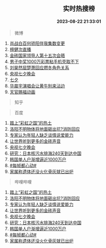 <div align="center"><h2>实时热搜榜</h2><h4>2023-08-22 21:33:01</h4></div>

> 微博  

1. [肖战白百何骄阳伴我集数变更](https://s.weibo.com/weibo?q=%23%E8%82%96%E6%88%98%E7%99%BD%E7%99%BE%E4%BD%95%E9%AA%84%E9%98%B3%E4%BC%B4%E6%88%91%E9%9B%86%E6%95%B0%E5%8F%98%E6%9B%B4%23&t=31&band_rank=1&Refer=top)<br />
2. [檀健次直播](https://s.weibo.com/weibo?q=%E6%AA%80%E5%81%A5%E6%AC%A1%E7%9B%B4%E6%92%AD&t=31&band_rank=2&Refer=top)<br />
3. [金砖国家领导人第十五次会晤](https://s.weibo.com/weibo?q=%23%E9%87%91%E7%A0%96%E5%9B%BD%E5%AE%B6%E9%A2%86%E5%AF%BC%E4%BA%BA%E7%AC%AC%E5%8D%81%E4%BA%94%E6%AC%A1%E4%BC%9A%E6%99%A4%23&t=31&band_rank=3&Refer=top)<br />
4. [男子中奖1000万彩票粘手机壳取不下](https://s.weibo.com/weibo?q=%23%E7%94%B7%E5%AD%90%E4%B8%AD%E5%A5%961000%E4%B8%87%E5%BD%A9%E7%A5%A8%E7%B2%98%E6%89%8B%E6%9C%BA%E5%A3%B3%E5%8F%96%E4%B8%8D%E4%B8%8B%23&t=31&band_rank=4&Refer=top)<br />
5. [刘昊然屈楚萧回应燃冬角色关系](https://s.weibo.com/weibo?q=%23%E5%88%98%E6%98%8A%E7%84%B6%E5%B1%88%E6%A5%9A%E8%90%A7%E5%9B%9E%E5%BA%94%E7%87%83%E5%86%AC%E8%A7%92%E8%89%B2%E5%85%B3%E7%B3%BB%23&t=31&band_rank=5&Refer=top)<br />
6. [央视七夕晚会](https://s.weibo.com/weibo?q=%E5%A4%AE%E8%A7%86%E4%B8%83%E5%A4%95%E6%99%9A%E4%BC%9A&t=31&band_rank=6&Refer=top)<br />
7. [七夕](https://s.weibo.com/weibo?q=%E4%B8%83%E5%A4%95&t=31&band_rank=7&Refer=top)<br />
8. [华晨宇演唱会让黄牛别来沾边](https://s.weibo.com/weibo?q=%23%E5%8D%8E%E6%99%A8%E5%AE%87%E6%BC%94%E5%94%B1%E4%BC%9A%E8%AE%A9%E9%BB%84%E7%89%9B%E5%88%AB%E6%9D%A5%E6%B2%BE%E8%BE%B9%23&t=31&band_rank=8&Refer=top)<br />
9. [天官赐福动画](https://s.weibo.com/weibo?q=%23%E5%A4%A9%E5%AE%98%E8%B5%90%E7%A6%8F%E5%8A%A8%E7%94%BB%23&t=31&band_rank=9&Refer=top)<br />

> 知乎  


> 百度  

1. [踏上“彩虹之国”的热土](https://www.baidu.com/s?wd=%E8%B8%8F%E4%B8%8A%E2%80%9C%E5%BD%A9%E8%99%B9%E4%B9%8B%E5%9B%BD%E2%80%9D%E7%9A%84%E7%83%AD%E5%9C%9F&sa=fyb_news&rsv_dl=fyb_news)<br />
2. [洛阳不明物体将地面砸出坑?消防回应](https://www.baidu.com/s?wd=%E6%B4%9B%E9%98%B3%E4%B8%8D%E6%98%8E%E7%89%A9%E4%BD%93%E5%B0%86%E5%9C%B0%E9%9D%A2%E7%A0%B8%E5%87%BA%E5%9D%91%3F%E6%B6%88%E9%98%B2%E5%9B%9E%E5%BA%94&sa=fyb_news&rsv_dl=fyb_news)<br />
3. [专家认为年轻人缺乏谈情说爱能力](https://www.baidu.com/s?wd=%E4%B8%93%E5%AE%B6%E8%AE%A4%E4%B8%BA%E5%B9%B4%E8%BD%BB%E4%BA%BA%E7%BC%BA%E4%B9%8F%E8%B0%88%E6%83%85%E8%AF%B4%E7%88%B1%E8%83%BD%E5%8A%9B&sa=fyb_news&rsv_dl=fyb_news)<br />
4. [让世界听到更多的金砖声音](https://www.baidu.com/s?wd=%E8%AE%A9%E4%B8%96%E7%95%8C%E5%90%AC%E5%88%B0%E6%9B%B4%E5%A4%9A%E7%9A%84%E9%87%91%E7%A0%96%E5%A3%B0%E9%9F%B3&sa=fyb_news&rsv_dl=fyb_news)<br />
5. [央视七夕晚会](https://www.baidu.com/s?wd=%E5%A4%AE%E8%A7%86%E4%B8%83%E5%A4%95%E6%99%9A%E4%BC%9A&sa=fyb_news&rsv_dl=fyb_news)<br />
6. [研究：日本核污水排海240天到达中国](https://www.baidu.com/s?wd=%E7%A0%94%E7%A9%B6%EF%BC%9A%E6%97%A5%E6%9C%AC%E6%A0%B8%E6%B1%A1%E6%B0%B4%E6%8E%92%E6%B5%B7240%E5%A4%A9%E5%88%B0%E8%BE%BE%E4%B8%AD%E5%9B%BD&sa=fyb_news&rsv_dl=fyb_news)<br />
7. [韩国单人户渐增逼近1000万户](https://www.baidu.com/s?wd=%E9%9F%A9%E5%9B%BD%E5%8D%95%E4%BA%BA%E6%88%B7%E6%B8%90%E5%A2%9E%E9%80%BC%E8%BF%911000%E4%B8%87%E6%88%B7&sa=fyb_news&rsv_dl=fyb_news)<br />
8. [#每帧都心动#](https://www.baidu.com/s?wd=%23%E6%AF%8F%E5%B8%A7%E9%83%BD%E5%BF%83%E5%8A%A8%23&sa=fyb_news&rsv_dl=fyb_news)<br />
9. [家属称遗体还没火化骨灰就已出炉](https://www.baidu.com/s?wd=%E5%AE%B6%E5%B1%9E%E7%A7%B0%E9%81%97%E4%BD%93%E8%BF%98%E6%B2%A1%E7%81%AB%E5%8C%96%E9%AA%A8%E7%81%B0%E5%B0%B1%E5%B7%B2%E5%87%BA%E7%82%89&sa=fyb_news&rsv_dl=fyb_news)<br />

> 哔哩哔哩  

1. [踏上“彩虹之国”的热土](https://www.baidu.com/s?wd=%E8%B8%8F%E4%B8%8A%E2%80%9C%E5%BD%A9%E8%99%B9%E4%B9%8B%E5%9B%BD%E2%80%9D%E7%9A%84%E7%83%AD%E5%9C%9F&sa=fyb_news&rsv_dl=fyb_news)<br />
2. [洛阳不明物体将地面砸出坑?消防回应](https://www.baidu.com/s?wd=%E6%B4%9B%E9%98%B3%E4%B8%8D%E6%98%8E%E7%89%A9%E4%BD%93%E5%B0%86%E5%9C%B0%E9%9D%A2%E7%A0%B8%E5%87%BA%E5%9D%91%3F%E6%B6%88%E9%98%B2%E5%9B%9E%E5%BA%94&sa=fyb_news&rsv_dl=fyb_news)<br />
3. [专家认为年轻人缺乏谈情说爱能力](https://www.baidu.com/s?wd=%E4%B8%93%E5%AE%B6%E8%AE%A4%E4%B8%BA%E5%B9%B4%E8%BD%BB%E4%BA%BA%E7%BC%BA%E4%B9%8F%E8%B0%88%E6%83%85%E8%AF%B4%E7%88%B1%E8%83%BD%E5%8A%9B&sa=fyb_news&rsv_dl=fyb_news)<br />
4. [让世界听到更多的金砖声音](https://www.baidu.com/s?wd=%E8%AE%A9%E4%B8%96%E7%95%8C%E5%90%AC%E5%88%B0%E6%9B%B4%E5%A4%9A%E7%9A%84%E9%87%91%E7%A0%96%E5%A3%B0%E9%9F%B3&sa=fyb_news&rsv_dl=fyb_news)<br />
5. [央视七夕晚会](https://www.baidu.com/s?wd=%E5%A4%AE%E8%A7%86%E4%B8%83%E5%A4%95%E6%99%9A%E4%BC%9A&sa=fyb_news&rsv_dl=fyb_news)<br />
6. [研究：日本核污水排海240天到达中国](https://www.baidu.com/s?wd=%E7%A0%94%E7%A9%B6%EF%BC%9A%E6%97%A5%E6%9C%AC%E6%A0%B8%E6%B1%A1%E6%B0%B4%E6%8E%92%E6%B5%B7240%E5%A4%A9%E5%88%B0%E8%BE%BE%E4%B8%AD%E5%9B%BD&sa=fyb_news&rsv_dl=fyb_news)<br />
7. [韩国单人户渐增逼近1000万户](https://www.baidu.com/s?wd=%E9%9F%A9%E5%9B%BD%E5%8D%95%E4%BA%BA%E6%88%B7%E6%B8%90%E5%A2%9E%E9%80%BC%E8%BF%911000%E4%B8%87%E6%88%B7&sa=fyb_news&rsv_dl=fyb_news)<br />
8. [#每帧都心动#](https://www.baidu.com/s?wd=%23%E6%AF%8F%E5%B8%A7%E9%83%BD%E5%BF%83%E5%8A%A8%23&sa=fyb_news&rsv_dl=fyb_news)<br />
9. [家属称遗体还没火化骨灰就已出炉](https://www.baidu.com/s?wd=%E5%AE%B6%E5%B1%9E%E7%A7%B0%E9%81%97%E4%BD%93%E8%BF%98%E6%B2%A1%E7%81%AB%E5%8C%96%E9%AA%A8%E7%81%B0%E5%B0%B1%E5%B7%B2%E5%87%BA%E7%82%89&sa=fyb_news&rsv_dl=fyb_news)<br />
